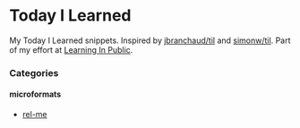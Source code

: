 # Today I Learned

My Today I Learned snippets. Inspired by [jbranchaud/til][1] and [simonw/til][2]. Part of my effort at [Learning In Public][3].

### Categories

#### microformats

* [rel-me](microformats/rel-me.md)

[1]: https://github.com/jbranchaud/til
[2]: https://github.com/simonw/til
[3]: https://dev.to/jbranchaud/how-i-built-a-learning-machine-45k9
